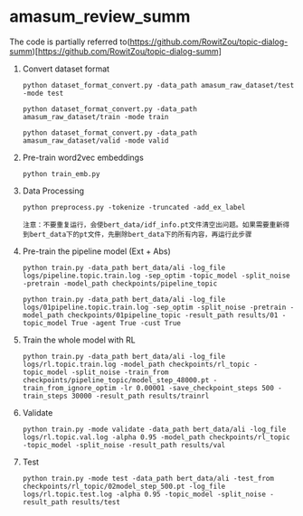 # amasum_review_summ
The code is partially referred to(https://github.com/RowitZou/topic-dialog-summ)[https://github.com/RowitZou/topic-dialog-summ]
1. Convert dataset format

    ```
    python dataset_format_convert.py -data_path amasum_raw_dataset/test -mode test
    
    python dataset_format_convert.py -data_path amasum_raw_dataset/train -mode train
    
    python dataset_format_convert.py -data_path amasum_raw_dataset/valid -mode valid
    ```

2. Pre-train word2vec embeddings

    ```
    python train_emb.py
    ```

3. Data Processing

	```
	python preprocess.py -tokenize -truncated -add_ex_label
 
    注意：不要重复运行，会使bert_data/idf_info.pt文件清空出问题。如果需要重新得到bert_data下的pt文件，先删除bert_data下的所有内容，再运行此步骤
	```

4. Pre-train the pipeline model (Ext + Abs)

	```
	python train.py -data_path bert_data/ali -log_file logs/pipeline.topic.train.log -sep_optim -topic_model -split_noise -pretrain -model_path checkpoints/pipeline_topic

    python train.py -data_path bert_data/ali -log_file logs/01pipeline.topic.train.log -sep_optim -split_noise -pretrain -model_path checkpoints/01pipeline_topic -result_path results/01 -topic_model True -agent True -cust True
    
	```

5. Train the whole model with RL

    ```
    python train.py -data_path bert_data/ali -log_file logs/rl.topic.train.log -model_path checkpoints/rl_topic -topic_model -split_noise -train_from checkpoints/pipeline_topic/model_step_48000.pt -train_from_ignore_optim -lr 0.00001 -save_checkpoint_steps 500 -train_steps 30000 -result_path results/trainrl
    ```

6. Validate

	```
	python train.py -mode validate -data_path bert_data/ali -log_file logs/rl.topic.val.log -alpha 0.95 -model_path checkpoints/rl_topic -topic_model -split_noise -result_path results/val
	```

7. Test

	```
	python train.py -mode test -data_path bert_data/ali -test_from checkpoints/rl_topic/02model_step_500.pt -log_file logs/rl.topic.test.log -alpha 0.95 -topic_model -split_noise -result_path results/test
	```
